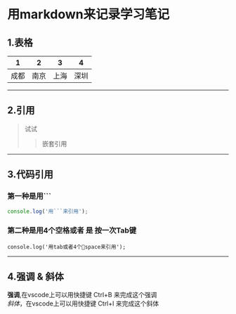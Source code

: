 # 用markdown来记录学习笔记


## 1.表格
|1|2|3|4|
|---|---|---|---|
|成都|南京|上海|深圳|

---
## 2.引用
> 试试
> >嵌套引用

---
## 3.代码引用
### 第一种是用```
```js
console.log('用```来引用');
```
### 第二种是用4个空格或者 是 按一次Tab键
	console.log('用tab或者4个space来引用');

---
## 4.强调 & 斜体
**强调**,在vscode上可以用快捷键 Ctrl+B 来完成这个强调<br>
*斜体*，在vscode上可以用快捷键 Ctrl+I 来完成这个斜体





